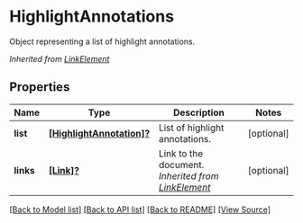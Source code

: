 ﻿# HighlightAnnotations
Object representing a list of highlight annotations.

*Inherited from [LinkElement](LinkElement.md)*
## Properties
Name | Type | Description | Notes
------------ | ------------- | ------------- | -------------
**list** | [**[HighlightAnnotation]?**](HighlightAnnotation.md) | List of highlight annotations. | [optional]
**links** | [**[Link]?**](Link.md) | Link to the document.<br />*Inherited from [LinkElement](LinkElement.md)* | [optional]

[[Back to Model list]](../README.md#documentation-for-models) [[Back to API list]](../README.md#documentation-for-api-endpoints) [[Back to README]](../README.md) [[View Source]](../AsposePdfCloud/Models/HighlightAnnotations.swift)


